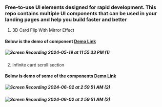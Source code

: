 ### Free-to-use UI elements designed for rapid development. This repo contains multiple UI components that can be used in your landing pages and help you build faster and better 

1. 3D Card Flip With Mirror Effect &#x20;

#### Below is the demo of component  [Demo Link](https://threed-card-flip-with-mirror-effect.vercel.app/)
##### ![Screen Recording 2024-05-19 at 11 55 33 PM (1)](https://github.com/kumarajay0412/UI-Components/assets/66991625/c736287d-06c3-4432-a463-76d06c3e5ff0)

2. Infinite card scroll section &#x20;

#### Below is demo of some of the components  [Demo Link](https://infinite-scroll-card-six.vercel.app/)
##### ![Screen Recording 2024-06-02 at 2 59 51 AM (2)](https://github.com/kumarajay0412/Clear-UI/assets/66991625/4bfa0308-594f-45c0-a728-18dae6ae163f)
##### ![Screen Recording 2024-06-02 at 2 59 51 AM (2)](https://github.com/kumarajay0412/Clear-UI/assets/66991625/d502a5eb-8eed-42f8-b7b8-31f1444b46cd)




